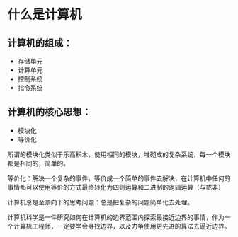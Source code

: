 # 什么是计算机

## 计算机的组成：

- 存储单元
- 计算单元
- 控制系统
- 指令系统

## 计算机的核心思想：

- 模块化
- 等价化

所谓的模块化类似于乐高积木，使用相同的模块，堆砌成的复杂系统，每一个模块都是相同的，简单的。

等价化：解决一个复杂的事件，等价成一个简单的事件去解决，在计算机中任何的事情都可以使用等价的方式最终转化为四则运算和二进制的逻辑运算（与或非）

计算机总是至顶向下的思考问题：总是把复杂的问题简单化去处理。

计算机科学是一件研究如何在计算机的边界范围内探索最接近边界的事情，作为一个计算机工程师，一定要学会寻找边界，以及力争使用更先进的算法去逼近边界。
